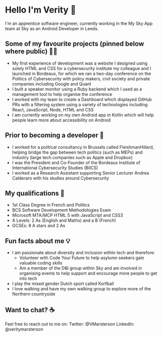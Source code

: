 # Hello I'm Verity 👋

I'm an apprentice software engineer, currently working in the My Sky App team at Sky as an Android Developer in Leeds.

## Some of my favourite projects (pinned below where public) 👩‍💻
+ My first experience of development was a website I designed using solely HTML and CSS for a cybersecurity institute my colleague and I launched in Bordeaux, for which we ran a two-day conference on the Politics of Cybersecurity with policy makers, civil society and private companies including Google and Quant
+ I built a speaker monitor using a Ruby backend which I used as a management tool to help organise the conference
+ I worked with my team to create a Dashboard which displayed GitHub PRs with a filtering system using a variety of technologies including React, JavaScript, Node, HTML and CSS
+ I am currently working on my own Android app in Kotlin which will help people learn more about accessibility on Android 

## Prior to becoming a developer 💼
+ I worked for a political consultancy in Brussels called FleishmanHillard, helping bridge the gap between tech politics (such as MEPs) and industry (large tech companies such as Apple and Dropbox)
+ I was the President and Co-Founder of the Bordeaux Institute of International Cybersecurity Studies (BIICS)
+ I worked as a Research Assistant supporting Senior Lecturer Andrea Calderaro with his studies around Cybersecurity

## My qualifications 📖
+ 1st Class Degree in French and Politics
+ BCS Software Development Methodologies Exam
+ Microsoft MTA/MCP HTML 5 with JavaScript and CSS3
+ A Levels: 2 As (English and Maths) and a B (French)
+ GCSEs: 8 A stars and 2 As 

## Fun facts about me 💡
+ I am passionate about diversity and inclusion within tech and therefore:
    + Volunteer with Code Your Future to help asylumn seekers gain valuable coding skills
    + Am a member of the D&I group within Sky and am involved in organising events to help support and encourage more people to get into tech
+ I play the mixed gender Dutch sport called Korfball
+ I love walking and have my own walking group to explore more of the Northern countryside

## Want to chat? ☕️
Feel free to reach out to me on:
Twitter: @VMarsterson
LinkedIn: @veritymarsterson


